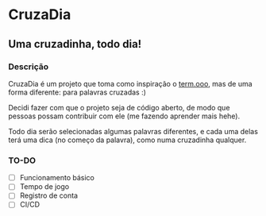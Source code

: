 ﻿# CruzaDia

## Uma cruzadinha, todo dia!

### Descrição

CruzaDia é um projeto que toma como inspiração o [term.ooo](https://term.ooo), mas de uma forma diferente: para palavras
cruzadas :)

Decidi fazer com que o projeto seja de código aberto, de modo que pessoas possam contribuir com ele (me fazendo aprender
mais hehe).

Todo dia serão selecionadas algumas palavras diferentes, e cada uma delas terá uma dica (no começo da palavra), como
numa cruzadinha qualquer.

### TO-DO

- [ ] Funcionamento básico
- [ ] Tempo de jogo
- [ ] Registro de conta
- [ ] CI/CD